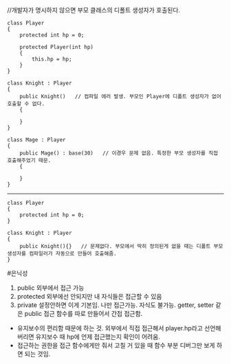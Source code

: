 //개발자가 명시하지 않으면 부모 클래스의 디폴트 생성자가 호출된다.
    
    class Player
    {
        protected int hp = 0;

        protected Player(int hp)
        {
            this.hp = hp;
        }
    }

    class Knight : Player
    {
        public Knight()   // 컴파일 에러 발생. 부모인 Player에 디폴트 생성자가 없어 호출할 수 없다.
        {
            
        }
    }

    class Mage : Player
    {
        public Mage() : base(30)   // 이경우 문제 없음. 특정한 부모 생성자를 직접 호출해주었기 때문.
        {
            
        }
    }
    
-------------------------------------------------    
    class Player
    {
        protected int hp = 0;
    }

    class Knight : Player
    {
        public Knight(){}   // 문제없다. 부모에서 딱히 정의된게 없을 때는 디폴트 부모 생성자를 컴파일러가 자동으로 만들어 호출해줌. 
    }
    
    
    

#은닉성
1. public  외부에서 접근 가능
2. protected 외부에선 안되지만 내 자식들은 접근할 수 있음
3. private 설정안하면 이게 기본임. 나만 접근가능. 자식도 불가능.
getter, setter 같은 public 접근 함수를 따로 만들어서 간접 접근함.
- 유지보수의 편리함 때문에 하는 것. 외부에서 직접 접근해서 player.hp라고 선언해버리면 유지보수 때 hp에 언제 접근했는지 확인이 어려움.
- 접근하는 권한을 접근 함수에게만 줘서 고칠 거 있을 때 함수 부분 디버그만 보게 하면 되는 것임.
    
    
    
